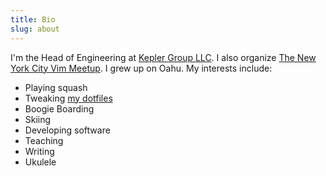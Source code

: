 ```yaml
---
title: Bio
slug: about
---
```


I'm the Head of Engineering at [Kepler Group LLC](https://www.keplergrp.com/). I also organize [The New York City Vim Meetup](https://www.meetup.com/The-New-York-Vim-Meetup). I grew up on Oahu. My interests include:

- Playing squash
- Tweaking [my dotfiles](https://github.com/pappasam/dotfiles)
- Boogie Boarding
- Skiing
- Developing software
- Teaching
- Writing
- Ukulele
